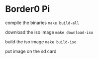# Border0 Pi

compile the binaries
```make build-all```

download the iso image
```make download-iso```

build the iso image
```make build-iso```

put image on the sd card


